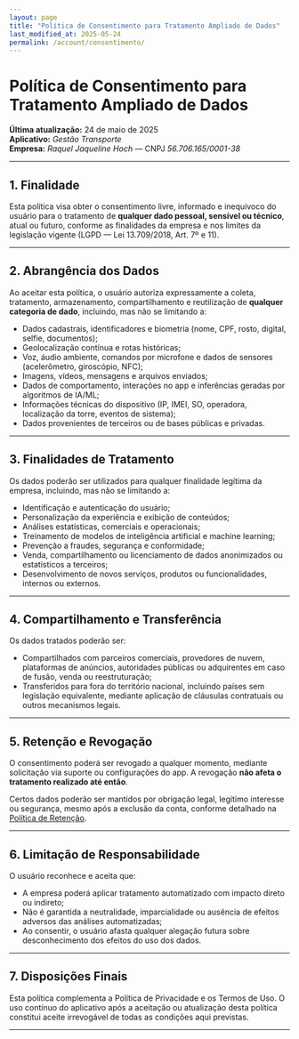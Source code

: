```yaml
---
layout: page
title: "Política de Consentimento para Tratamento Ampliado de Dados"
last_modified_at: 2025-05-24
permalink: /account/consentimento/
---
```


# Política de Consentimento para Tratamento Ampliado de Dados

**Última atualização:** 24 de maio de 2025  
**Aplicativo:** *Gestão Transporte*  
**Empresa:** *Raquel Jaqueline Hoch* — CNPJ *56.706.165/0001-38*  

---

## 1. Finalidade

Esta política visa obter o consentimento livre, informado e inequívoco do usuário para o tratamento de **qualquer dado pessoal, sensível ou técnico**, atual ou futuro, conforme as finalidades da empresa e nos limites da legislação vigente (LGPD — Lei 13.709/2018, Art. 7º e 11).

---

## 2. Abrangência dos Dados

Ao aceitar esta política, o usuário autoriza expressamente a coleta, tratamento, armazenamento, compartilhamento e reutilização de **qualquer categoria de dado**, incluindo, mas não se limitando a:

- Dados cadastrais, identificadores e biometria (nome, CPF, rosto, digital, selfie, documentos);
- Geolocalização contínua e rotas históricas;
- Voz, áudio ambiente, comandos por microfone e dados de sensores (acelerômetro, giroscópio, NFC);
- Imagens, vídeos, mensagens e arquivos enviados;
- Dados de comportamento, interações no app e inferências geradas por algoritmos de IA/ML;
- Informações técnicas do dispositivo (IP, IMEI, SO, operadora, localização da torre, eventos de sistema);
- Dados provenientes de terceiros ou de bases públicas e privadas.

---

## 3. Finalidades de Tratamento

Os dados poderão ser utilizados para qualquer finalidade legítima da empresa, incluindo, mas não se limitando a:

- Identificação e autenticação do usuário;
- Personalização da experiência e exibição de conteúdos;
- Análises estatísticas, comerciais e operacionais;
- Treinamento de modelos de inteligência artificial e machine learning;
- Prevenção a fraudes, segurança e conformidade;
- Venda, compartilhamento ou licenciamento de dados anonimizados ou estatísticos a terceiros;
- Desenvolvimento de novos serviços, produtos ou funcionalidades, internos ou externos.

---

## 4. Compartilhamento e Transferência

Os dados tratados poderão ser:

- Compartilhados com parceiros comerciais, provedores de nuvem, plataformas de anúncios, autoridades públicas ou adquirentes em caso de fusão, venda ou reestruturação;
- Transferidos para fora do território nacional, incluindo países sem legislação equivalente, mediante aplicação de cláusulas contratuais ou outros mecanismos legais.

---

## 5. Retenção e Revogação

O consentimento poderá ser revogado a qualquer momento, mediante solicitação via suporte ou configurações do app. A revogação **não afeta o tratamento realizado até então**.

Certos dados poderão ser mantidos por obrigação legal, legítimo interesse ou segurança, mesmo após a exclusão da conta, conforme detalhado na [Política de Retenção](/retencao/).

---

## 6. Limitação de Responsabilidade

O usuário reconhece e aceita que:

- A empresa poderá aplicar tratamento automatizado com impacto direto ou indireto;
- Não é garantida a neutralidade, imparcialidade ou ausência de efeitos adversos das análises automatizadas;
- Ao consentir, o usuário afasta qualquer alegação futura sobre desconhecimento dos efeitos do uso dos dados.

---

## 7. Disposições Finais

Esta política complementa a Política de Privacidade e os Termos de Uso. O uso contínuo do aplicativo após a aceitação ou atualização desta política constitui aceite irrevogável de todas as condições aqui previstas.

---
